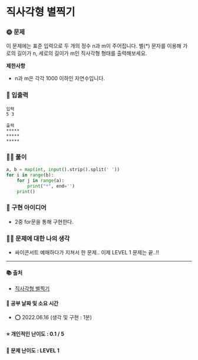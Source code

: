 # 직사각형 별찍기

### 🌞 문제
이 문제에는 표준 입력으로 두 개의 정수 n과 m이 주어집니다.
별(*) 문자를 이용해 가로의 길이가 n, 세로의 길이가 m인 직사각형 형태를 출력해보세요.

<b>제한사항</b>  
- n과 m은 각각 1000 이하인 자연수입니다.

### 📝 입출력
```
입력  
5 3  

출력  
*****  
*****  
*****  
```

### 👩‍💻 풀이
```python
a, b = map(int, input().strip().split(' '))
for i in range(b):
    for j in range(a):
        print("*", end='')
    print()
 ```

### 🔑 구현 아이디어
- 2중 for문을 통해 구현한다.
  
### 🙋‍♀ 문제에 대한 나의 생각
- 싸이콘서트 예매하다가 지쳐서 한 문제.. 이제 LEVEL 1 문제는 끝..!!

-------------
#### 📚 출처
- [직사각형 별찍기](https://programmers.co.kr/learn/courses/30/lessons/12969)
#### 📅 공부 날짜 및 소요 시간
- ⭕ 2022.06.16 (생각 및 구현 : 1분) 
#### ⭐ 개인적인 난이도 : 0.1 / 5
#### 🌳 문제 난이도 : LEVEL 1